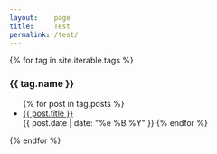 ```yaml
---
layout:    page
title:     Test
permalink: /test/
---
```


{% for tag in site.iterable.tags %}
<h3>{{ tag.name }}</h3>
<ul>
    {% for post in tag.posts %}
        <li><a href="{{ post.url }}">{{ post.title }}</a></li>
        <time>{{ post.date | date: "%e %B %Y" }}</time>
    {% endfor %}
</ul>
{% endfor %}

